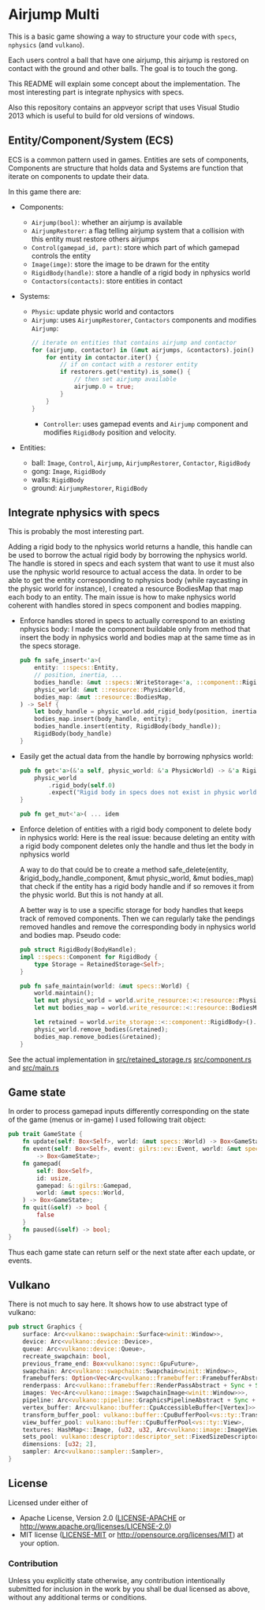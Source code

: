 # Airjump Multi

This is a basic game showing a way to structure your code with `specs`, `nphysics` (and `vulkano`).

Each users control a ball that have one airjump, this airjump is restored on contact with the ground and other balls. The goal is to touch the gong.

This README will explain some concept about the implementation. The most interesting part is integrate nphysics with specs.

Also this repository contains an appveyor script that uses Visual Studio 2013 which is useful to build for old versions of windows.

## Entity/Component/System (ECS)

ECS is a common pattern used in games.
Entities are sets of components, Components are structure that holds data and Systems are function that iterate on components to update their data.

In this game there are:
* Components:
  * `Airjump(bool)`: whether an airjump is available
  * `AirjumpRestorer`: a flag telling airjump system that a collision with this entity must restore others airjumps
  * `Control(gamepad_id, part)`: store which part of which gamepad controls the entity
  * `Image(imge)`: store the image to be drawn for the entity
  * `RigidBody(handle)`: store a handle of a rigid body in nphysics world
  * `Contactors(contacts)`: store entities in contact

* Systems:
  * `Physic`: update physic world and contactors
  * `Airjump`: uses `AirjumpRestorer`, `Contactors` components and modifies `Airjump`:
    ```rust
    // iterate on entities that contains airjump and contactor
    for (airjump, contactor) in (&mut airjumps, &contactors).join() {
        for entity in contactor.iter() {
            // if on contact with a restorer entity
            if restorers.get(*entity).is_some() {
                // then set airjump available
                airjump.0 = true;
            }
        }
    }
    ```
    * `Controller`: uses gamepad events and `Airjump` component and modifies `RigidBody` position and velocity.

* Entities:
  * ball: `Image`, `Control`, `Airjump`, `AirjumpRestorer`, `Contactor`, `RigidBody`
  * gong: `Image`, `RigidBody`
  * walls: `RigidBody`
  * ground: `AirjumpRestorer`, `RigidBody`

## Integrate nphysics with specs

This is probably the most interesting part.

Adding a rigid body to the nphysics world returns a handle, this handle can be used to borrow the actual rigid body by borrowing the nphysics world.
The handle is stored in specs and each system that want to use it must also use the nphysic world resource to actual access the data.
In order to be able to get the entity corresponding to nphysics body (while raycasting in the physic world for instance), I created a resource BodiesMap that map each body to an entity.
The main issue is how to make nphysics world coherent with handles stored in specs component and bodies mapping.

* Enforce handles stored in specs to actually correspond to an existing nphysics body:
  I made the component buildable only from method that insert the body in nphysics world and bodies map at the same time as in the specs storage.
  ```rust
  pub fn safe_insert<'a>(
      entity: ::specs::Entity,
      // position, inertia, ...
      bodies_handle: &mut ::specs::WriteStorage<'a, ::component::RigidBody>,
      physic_world: &mut ::resource::PhysicWorld,
      bodies_map: &mut ::resource::BodiesMap,
  ) -> Self {
      let body_handle = physic_world.add_rigid_body(position, inertia ...);
      bodies_map.insert(body_handle, entity);
      bodies_handle.insert(entity, RigidBody(body_handle));
      RigidBody(body_handle)
  }
  ```

* Easily get the actual data from the handle by borrowing nphysics world:
  ```rust
  pub fn get<'a>(&'a self, physic_world: &'a PhysicWorld) -> &'a RigidBody {
      physic_world
          .rigid_body(self.0)
          .expect("Rigid body in specs does not exist in physic world")
  }

  pub fn get_mut<'a>( ... idem
  ```

* Enforce deletion of entities with a rigid body component to delete body in nphysics world:
  Here is the real issue: because deleting an entity with a rigid body component deletes only the handle and thus let the body in nphysics world

  A way to do that could be to create a method safe_delete(entity, &rigid_body_handle_component, &mut physic_world, &mut bodies_map) that check if the entity has a
  rigid body handle and if so removes it from the physic world. But this is not handy at all.

  A better way is to use a specific storage for body handles that keeps track of removed components. Then we can regularly take the pendings removed handles and remove the corresponding body in nphysics world and bodies map.
  Pseudo code:
  ```rust
  pub struct RigidBody(BodyHandle);
  impl ::specs::Component for RigidBody {
      type Storage = RetainedStorage<Self>;
  }

  pub fn safe_maintain(world: &mut specs::World) {
      world.maintain();
      let mut physic_world = world.write_resource::<::resource::PhysicWorld>();
      let mut bodies_map = world.write_resource::<::resource::BodiesMap>();

      let retained = world.write_storage::<::component::RigidBody>().get_pending_handles();
      physic_world.remove_bodies(&retained);
      bodies_map.remove_bodies(&retained);
  }
  ```

See the actual implementation in [src/retained_storage.rs]() [src/component.rs]() and [src/main.rs]()

## Game state

In order to process gamepad inputs differently corresponding on the state of the game (menus or in-game) I used following trait object:

```rust
pub trait GameState {
    fn update(self: Box<Self>, world: &mut specs::World) -> Box<GameState>;
    fn event(self: Box<Self>, event: gilrs::ev::Event, world: &mut specs::World)
        -> Box<GameState>;
    fn gamepad(
        self: Box<Self>,
        id: usize,
        gamepad: &::gilrs::Gamepad,
        world: &mut specs::World,
    ) -> Box<GameState>;
    fn quit(&self) -> bool {
        false
    }
    fn paused(&self) -> bool;
}
```

Thus each game state can return self or the next state after each update, or events.

## Vulkano

There is not much to say here. It shows how to use abstract type of vulkano:

```rust
pub struct Graphics {
    surface: Arc<vulkano::swapchain::Surface<winit::Window>>,
    device: Arc<vulkano::device::Device>,
    queue: Arc<vulkano::device::Queue>,
    recreate_swapchain: bool,
    previous_frame_end: Box<vulkano::sync::GpuFuture>,
    swapchain: Arc<vulkano::swapchain::Swapchain<winit::Window>>,
    framebuffers: Option<Vec<Arc<vulkano::framebuffer::FramebufferAbstract + Sync + Send>>>,
    renderpass: Arc<vulkano::framebuffer::RenderPassAbstract + Sync + Send>,
    images: Vec<Arc<vulkano::image::SwapchainImage<winit::Window>>>,
    pipeline: Arc<vulkano::pipeline::GraphicsPipelineAbstract + Sync + Send>,
    vertex_buffer: Arc<vulkano::buffer::CpuAccessibleBuffer<[Vertex]>>,
    transform_buffer_pool: vulkano::buffer::CpuBufferPool<vs::ty::Transform>,
    view_buffer_pool: vulkano::buffer::CpuBufferPool<vs::ty::View>,
    textures: HashMap<::Image, (u32, u32, Arc<vulkano::image::ImageViewAccess + Sync + Send>)>,
    sets_pool: vulkano::descriptor::descriptor_set::FixedSizeDescriptorSetsPool<Arc<vulkano::descriptor::pipeline_layout::PipelineLayoutAbstract + Sync + Send>>,
    dimensions: [u32; 2],
    sampler: Arc<vulkano::sampler::Sampler>,
}
```

## License

Licensed under either of
 * Apache License, Version 2.0 ([LICENSE-APACHE](LICENSE-APACHE) or http://www.apache.org/licenses/LICENSE-2.0)
 * MIT license ([LICENSE-MIT](LICENSE-MIT) or http://opensource.org/licenses/MIT)
at your option.

### Contribution

Unless you explicitly state otherwise, any contribution intentionally submitted
for inclusion in the work by you shall be dual licensed as above, without any
additional terms or conditions.
